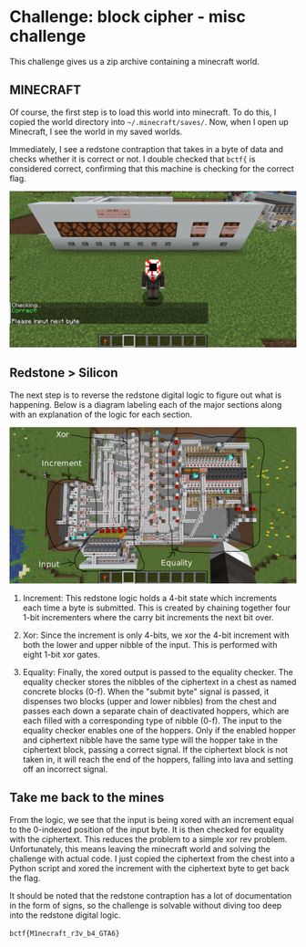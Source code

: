 # Challenge: block cipher - misc challenge 

This challenge gives us a zip archive containing a minecraft world.

## MINECRAFT
Of course, the first step is to load this world into minecraft. To do this, I copied the world directory into `~/.minecraft/saves/`. Now, when I open up Minecraft, I see the world in my saved worlds.

Immediately, I see a redstone contraption that takes in a byte of data and checks whether it is correct or not. I double checked that `bctf{` is considered correct, confirming that this machine is checking for the correct flag.

<img src="../images/input.png">

## Redstone > Silicon
The next step is to reverse the redstone digital logic to figure out what is happening. Below is a diagram labeling each of the major sections along with an explanation of the logic for each section.

<img src="../images/labeled.png">

1. Increment: This redstone logic holds a 4-bit state which increments each time a byte is submitted. This is created by chaining together four 1-bit incrementers where the carry bit increments the next bit over.
 
2. Xor: Since the increment is only 4-bits, we xor the 4-bit increment with both the lower and upper nibble of the input. This is performed with eight 1-bit xor gates.

3. Equality: Finally, the xored output is passed to the equality checker. The equality checker stores the nibbles of the ciphertext in a chest as named concrete blocks (0-f). When the "submit byte" signal is passed, it dispenses two blocks (upper and lower nibbles) from the chest and passes each down a separate chain of deactivated hoppers, which are each filled with a corresponding type of nibble (0-f). The input to the equality checker enables one of the hoppers. Only if the enabled hopper and ciphertext nibble have the same type will the hopper take in the ciphertext block, passing a correct signal. If the ciphertext block is not taken in, it will reach the end of the hoppers, falling into lava and setting off an incorrect signal.

## Take me back to the mines
From the logic, we see that the input is being xored with an increment equal to the 0-indexed position of the input byte. It is then checked for equality with the ciphertext. This reduces the problem to a simple xor rev problem. Unfortunately, this means leaving the minecraft world and solving the challenge with actual code. I just copied the ciphertext from the chest into a Python script and xored the increment with the ciphertext byte to get back the flag.

It should be noted that the redstone contraption has a lot of documentation in the form of signs, so the challenge is solvable without diving too deep into the redstone digital logic.

`bctf{M1necraft_r3v_b4_GTA6}`
